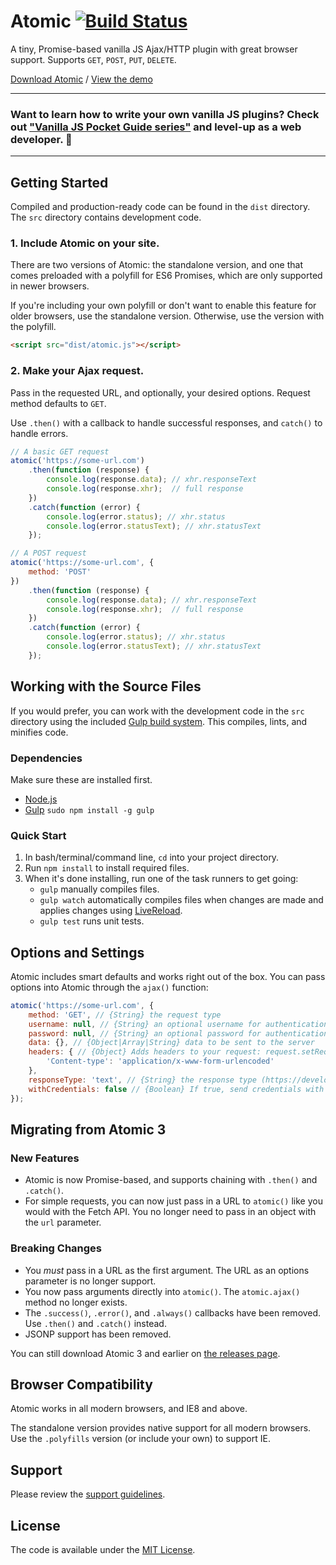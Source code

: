 # Atomic [![Build Status](https://travis-ci.org/cferdinandi/atomic.svg)](https://travis-ci.org/cferdinandi/atomic)

A tiny, Promise-based vanilla JS Ajax/HTTP plugin with great browser support. Supports `GET`, `POST`, `PUT`, `DELETE`.

[Download Atomic](https://github.com/cferdinandi/atomic/archive/master.zip) / [View the demo](http://cferdinandi.github.io/atomic/)


<hr>

### Want to learn how to write your own vanilla JS plugins? Check out ["Vanilla JS Pocket Guide series"](https://gomakethings.com/guides/) and level-up as a web developer. 🚀

<hr>



## Getting Started

Compiled and production-ready code can be found in the `dist` directory. The `src` directory contains development code.

### 1. Include Atomic on your site.

There are two versions of Atomic: the standalone version, and one that comes preloaded with a polyfill for ES6 Promises, which are only supported in newer browsers.

If you're including your own polyfill or don't want to enable this feature for older browsers, use the standalone version. Otherwise, use the version with the polyfill.

```html
<script src="dist/atomic.js"></script>
```

### 2. Make your Ajax request.

Pass in the requested URL, and optionally, your desired options. Request method defaults to `GET`.

Use `.then()` with a callback to handle successful responses, and `catch()` to handle errors.

```js
// A basic GET request
atomic('https://some-url.com')
	.then(function (response) {
		console.log(response.data); // xhr.responseText
		console.log(response.xhr);  // full response
	})
	.catch(function (error) {
		console.log(error.status); // xhr.status
		console.log(error.statusText); // xhr.statusText
	});

// A POST request
atomic('https://some-url.com', {
	method: 'POST'
})
	.then(function (response) {
		console.log(response.data); // xhr.responseText
		console.log(response.xhr);  // full response
	})
	.catch(function (error) {
		console.log(error.status); // xhr.status
		console.log(error.statusText); // xhr.statusText
	});
```



## Working with the Source Files

If you would prefer, you can work with the development code in the `src` directory using the included [Gulp build system](http://gulpjs.com/). This compiles, lints, and minifies code.

### Dependencies
Make sure these are installed first.

- [Node.js](http://nodejs.org)
- [Gulp](http://gulpjs.com) `sudo npm install -g gulp`

### Quick Start

1. In bash/terminal/command line, `cd` into your project directory.
2. Run `npm install` to install required files.
3. When it's done installing, run one of the task runners to get going:
	- `gulp` manually compiles files.
	- `gulp watch` automatically compiles files when changes are made and applies changes using [LiveReload](http://livereload.com/).
	- `gulp test` runs unit tests.



## Options and Settings

Atomic includes smart defaults and works right out of the box. You can pass options into Atomic through the `ajax()` function:

```js
atomic('https://some-url.com', {
	method: 'GET', // {String} the request type
	username: null, // {String} an optional username for authentication purposes
	password: null, // {String} an optional password for authentication purposes
	data: {}, // {Object|Array|String} data to be sent to the server
	headers: { // {Object} Adds headers to your request: request.setRequestHeader(key, value)
		'Content-type': 'application/x-www-form-urlencoded'
	},
	responseType: 'text', // {String} the response type (https://developer.mozilla.org/en-US/docs/Web/API/XMLHttpRequest/responseType)
	withCredentials: false // {Boolean} If true, send credentials with request (https://developer.mozilla.org/en-US/docs/Web/API/XMLHttpRequest/withCredentials)
});
```


## Migrating from Atomic 3

### New Features

- Atomic is now Promise-based, and supports chaining with `.then()` and `.catch()`.
- For simple requests, you can now just pass in a URL to `atomic()` like you would with the Fetch API. You no longer need to pass in an object with the `url` parameter.

### Breaking Changes

- You *must* pass in a URL as the first argument. The URL as an options parameter is no longer support.
- You now pass arguments directly into `atomic()`. The `atomic.ajax()` method no longer exists.
- The `.success()`, `.error()`, and `.always()` callbacks have been removed. Use `.then()` and `.catch()` instead.
- JSONP support has been removed.

You can still download Atomic 3 and earlier on [the releases page](https://github.com/cferdinandi/atomic/releases).



## Browser Compatibility

Atomic works in all modern browsers, and IE8 and above.

The standalone version provides native support for all modern browsers. Use the `.polyfills` version (or include your own) to support IE.



## Support

Please review the [support guidelines](SUPPORT.md).



## License

The code is available under the [MIT License](LICENSE.md).
